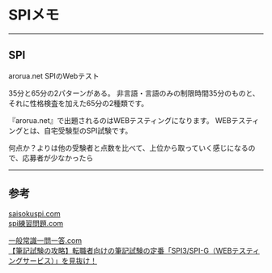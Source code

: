 # SPIメモ

---

## SPI

arorua.net SPIのWebテスト

35分と65分の2パターンがある。
非言語・言語のみの制限時間35分のものと、それに性格検査を加えた65分の2種類です。

『arorua.net』で出題されるのはWEBテスティングになります。
WEBテスティングとは、自宅受験型のSPI試験です。

何点か？よりは他の受験者と点数を比べて、上位から取っていく感じになるので、応募者が少なかったら

---

## 参考

[saisokuspi.com](https://saisokuspi.com)  
[spi練習問題.com](https://xn--spi-m54e217p7lcis9d.com/bunkatu-barai-q5/)  

[一般常識一問一答.com](https://jyosiki.com/spi/SPI_WEBtesting.html)  
[【筆記試験の攻略】転職者向けの筆記試験の定番「SPI3/SPI-G（WEBテスティングサービス）」を見抜け！](https://tenshoku-edge.com/spi3-strategy/#i-11)  
